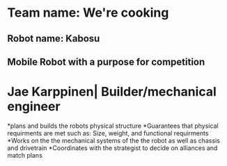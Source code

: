 # Team name: We're cooking

## Robot name: Kabosu

## Mobile Robot with a purpose for competition

# Jae Karppinen| Builder/mechanical engineer
*plans and builds the robots physical structure
*Guarantees that physical requirments are met such as: Size, weight, and functional requirments
*Works on the the mechanical systems of the the robot as well as chassis and drivetrain
*Coordinates with the strategist to decide on alliances and match plans
